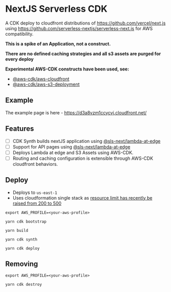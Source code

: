 # NextJS Serverless CDK

A CDK deploy to cloudfront distributions of https://github.com/vercel/next.js using https://github.com/serverless-nextjs/serverless-next.js for AWS compatibility.

**This is a spike of an Application, not a construct.**

**There are no defined caching strategies and all s3 assets are purged for every deploy**

**Experimental AWS-CDK constructs have been used, see:**
- [@aws-cdk/aws-cloudfront](https://docs.aws.amazon.com/cdk/api/latest/docs/aws-cloudfront-readme.html#distribution-api---experimental)
- [@aws-cdk/aws-s3-deployment](https://docs.aws.amazon.com/cdk/api/latest/docs/aws-s3-deployment-readme.html)


## Example

The example page is here - https://d3a8vzm1ccycvj.cloudfront.net/

## Features

- [ ] CDK Synth builds nextJS application using [@sls-next/lambda-at-edge](https://github.com/serverless-nextjs/serverless-next.js/tree/master/packages/libs/lambda-at-edge)
- [ ] Support for API pages using [@sls-next/lambda-at-edge](https://github.com/serverless-nextjs/serverless-next.js/tree/master/packages/libs/lambda-at-edge)
- [ ] Deploys Lambda at edge and S3 Assets using AWS-CDK.
- [ ] Routing and caching configuration is extensible through AWS-CDK cloudfront behaviors.

## Deploy

- Deploys to `us-east-1`
- Uses cloudformation single stack as [resource limit has recently be raised from 200 to 500](https://aws.amazon.com/about-aws/whats-new/2020/10/aws-cloudformation-now-supports-increased-limits-on-five-service-quotas/#:~:text=AWS%20CloudFormation%20now%20supports%20increased%20limits%20on%20five%20service%20quotas,-Posted%20On%3A%20Oct&text=Oct%2022%2C%202020-,AWS%20CloudFormation%20now%20supports%20increased%20limits%20on%20five%20service%20quotas,now%201MB%20(previously%20450KB).)

```
export AWS_PROFILE=<your-aws-profile>

yarn cdk bootstrap

yarn build

yarn cdk synth

yarn cdk deploy
```

## Removing

```
export AWS_PROFILE=<your-aws-profile>

yarn cdk destroy
```

